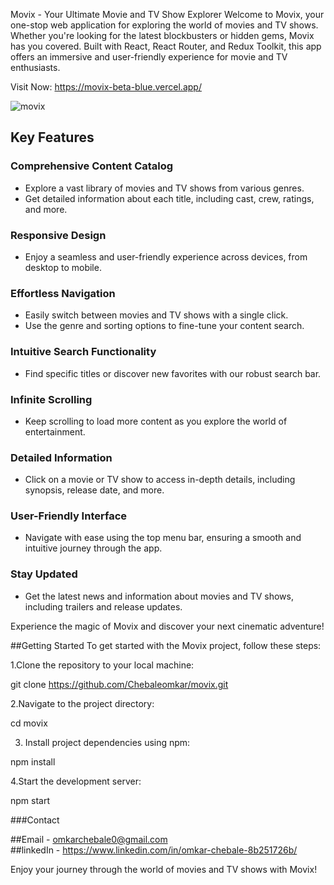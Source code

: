 Movix - Your Ultimate Movie and TV Show Explorer
Welcome to Movix, your one-stop web application for exploring the world of movies and TV shows. Whether you're looking for the latest blockbusters or hidden gems, Movix has you covered. Built with React, React Router, and Redux Toolkit, this app offers an immersive and user-friendly experience for movie and TV enthusiasts.

Visit Now: https://movix-beta-blue.vercel.app/

![movix](https://github.com/Chebaleomkar/movix/assets/122032936/ffdfad2e-3981-4418-a3ea-9e91cbb1386a)
## Key Features

### Comprehensive Content Catalog
- Explore a vast library of movies and TV shows from various genres.
- Get detailed information about each title, including cast, crew, ratings, and more.

### Responsive Design
- Enjoy a seamless and user-friendly experience across devices, from desktop to mobile.

### Effortless Navigation
- Easily switch between movies and TV shows with a single click.
- Use the genre and sorting options to fine-tune your content search.

### Intuitive Search Functionality
- Find specific titles or discover new favorites with our robust search bar.

### Infinite Scrolling
- Keep scrolling to load more content as you explore the world of entertainment.

### Detailed Information
- Click on a movie or TV show to access in-depth details, including synopsis, release date, and more.

### User-Friendly Interface
- Navigate with ease using the top menu bar, ensuring a smooth and intuitive journey through the app.

### Stay Updated
- Get the latest news and information about movies and TV shows, including trailers and release updates.

Experience the magic of Movix and discover your next cinematic adventure!
 
##Getting Started
To get started with the Movix project, follow these steps:

1.Clone the repository to your local machine:

git clone https://github.com/Chebaleomkar/movix.git

2.Navigate to the project directory:

cd movix

3.  Install project dependencies using npm:

   npm install
   
4.Start the development server:

 npm start

 
###Contact

 ##Email - omkarchebale0@gmail.com  
 ##linkedIn - https://www.linkedin.com/in/omkar-chebale-8b251726b/

Enjoy your journey through the world of movies and TV shows with Movix!
